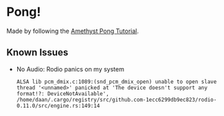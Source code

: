 # Pong!

Made by following the [Amethyst Pong Tutorial](https://book.amethyst.rs/master/pong-tutorial.html).

## Known Issues
-   No Audio: Rodio panics on my system
    ```
    ALSA lib pcm_dmix.c:1089:(snd_pcm_dmix_open) unable to open slave
    thread '<unnamed>' panicked at 'The device doesn't support any format!?: DeviceNotAvailable', /home/daan/.cargo/registry/src/github.com-1ecc6299db9ec823/rodio-0.11.0/src/engine.rs:149:14
    ```